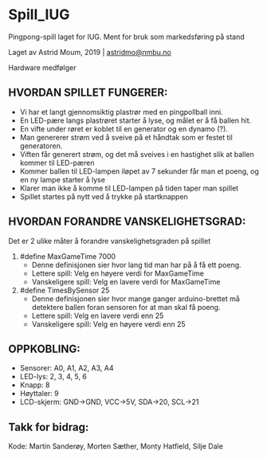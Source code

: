 # Spill_IUG
Pingpong-spill laget for IUG. Ment for bruk som markedsføring på stand

Laget av Astrid Moum, 2019 | astridmo@nmbu.no

Hardware medfølger

HVORDAN SPILLET FUNGERER:
-
- Vi har et langt gjennomsiktig plastrør med en pingpollball inni. 
- En LED-pære langs plastrøret starter å lyse, og målet er å få ballen hit.
- En vifte under røret er koblet til en generator og en dynamo (?). 
- Man genererer strøm ved å sveive på et håndtak som er festet til generatoren.
- Viften får generert strøm, og det må sveives i en hastighet slik at ballen kommer til LED-pæren
- Kommer ballen til LED-lampen iløpet av 7 sekunder får man et poeng, og en ny lampe starter å lyse
- Klarer man ikke å komme til LED-lampen på tiden taper man spillet
- Spillet startes på nytt ved å trykke på startknappen

HVORDAN FORANDRE VANSKELIGHETSGRAD:
-
Det er 2 ulike måter å forandre vanskelighetsgraden på spillet
1. #define MaxGameTime 7000
   - Denne definisjonen sier hvor lang tid man har på å få ett poeng.
   - Lettere spill: Velg en høyere verdi for MaxGameTime
   - Vanskeligere spill: Velg en lavere verdi for MaxGameTime
2. #define TimesBySensor 25
   - Denne definisjonen sier hvor mange ganger arduino-brettet må detektere ballen foran sensoren for at man skal få poeng. 
   - Lettere spill: Velg en lavere verdi enn 25
   - Vanskeligere spill: Velg en høyere verdi enn 25


OPPKOBLING:
- 
- Sensorer: A0, A1, A2, A3, A4
- LED-lys: 2, 3, 4, 5, 6
- Knapp: 8
- Høyttaler: 9
- LCD-skjerm: GND->GND, VCC->5V, SDA->20, SCL->21


Takk for bidrag:
- 
Kode: Martin Sanderøy, Morten Sæther, Monty Hatfield, Silje Dale
